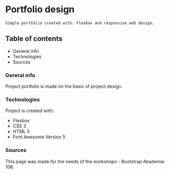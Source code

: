 # Portfolio design

```
Simple portfolio created with: Flexbox and responsive web design.
```

## Table of contents
* General info
* Technologies
* Sources

### Gereral info 
Project portfolio is made on the basic of project design.

### Technologies
Project is created with:
* Flexbox
* CSS 3
* HTML 5 
* Font Awesome Version 5

### Sources
This page was made for the needs of the workshops - Bootstrap Akademia 108.
